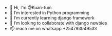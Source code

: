 - 👋 Hi, I’m @Kuan-tum
- 👀 I’m interested in Python programming
- 🌱 I’m currently learning django framework
- 💞️ I’m looking to collaborate with django newbies
- 📫 reach me on whatsapp +254793049533

<!---
Kuan-tum/Kuan-tum is a ✨ special ✨ repository because its `README.md` (this file) appears on your GitHub profile.
You can click the Preview link to take a look at your changes.
--->
